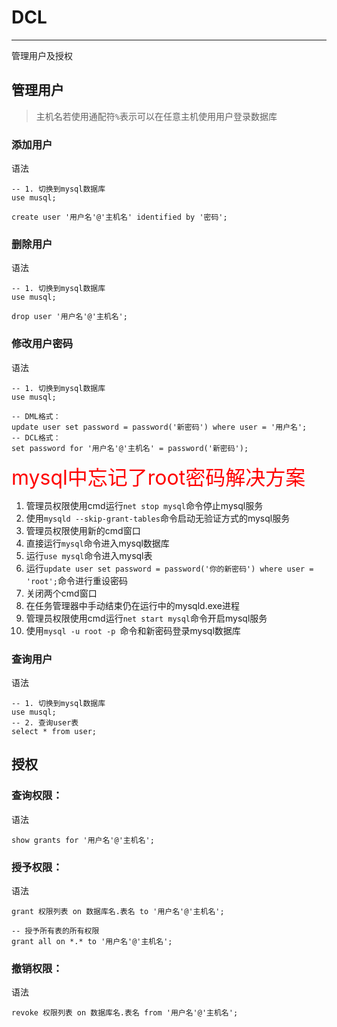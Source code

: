 # DCL
----
管理用户及授权
## 管理用户
>主机名若使用通配符`%`表示可以在任意主机使用用户登录数据库
### 添加用户
语法
```mysql
-- 1. 切换到mysql数据库
use musql;

create user '用户名'@'主机名' identified by '密码';
```
### 删除用户
语法
```mysql
-- 1. 切换到mysql数据库
use musql;

drop user '用户名'@'主机名';
```
### 修改用户密码
语法
```mysql
-- 1. 切换到mysql数据库
use musql;

-- DML格式：
update user set password = password('新密码') where user = '用户名';
-- DCL格式：
set password for '用户名'@'主机名' = password('新密码');
```

<font color=red size=6>mysql中忘记了root密码解决方案</font>
1. 管理员权限使用cmd运行`net stop mysql`命令停止mysql服务
2. 使用`mysqld --skip-grant-tables`命令启动无验证方式的mysql服务
3. 管理员权限使用新的cmd窗口
4. 直接运行`mysql`命令进入mysql数据库
5. 运行`use mysql`命令进入mysql表
6. 运行`update user set password = password('你的新密码') where user = 'root';`命令进行重设密码
7. 关闭两个cmd窗口
8. 在任务管理器中手动结束仍在运行中的mysqld.exe进程
9. 管理员权限使用cmd运行`net start mysql`命令开启mysql服务
10. 使用`mysql -u root -p `命令和新密码登录mysql数据库

### 查询用户
语法
```mysql
-- 1. 切换到mysql数据库
use musql;
-- 2. 查询user表
select * from user;
```
## 授权
### 查询权限：
语法
```mysql
show grants for '用户名'@'主机名';
```
### 授予权限：
语法
```mysql
grant 权限列表 on 数据库名.表名 to '用户名'@'主机名';

-- 授予所有表的所有权限
grant all on *.* to '用户名'@'主机名';
```
### 撤销权限：
语法
```mysql
revoke 权限列表 on 数据库名.表名 from '用户名'@'主机名';
```